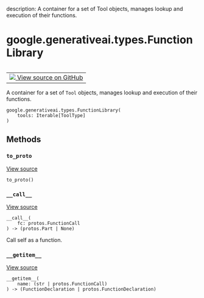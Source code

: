 description: A container for a set of Tool objects, manages lookup and execution of their functions.

<div itemscope itemtype="http://developers.google.com/ReferenceObject">
<meta itemprop="name" content="google.generativeai.types.FunctionLibrary" />
<meta itemprop="path" content="Stable" />
<meta itemprop="property" content="__call__"/>
<meta itemprop="property" content="__getitem__"/>
<meta itemprop="property" content="__init__"/>
<meta itemprop="property" content="to_proto"/>
</div>

# google.generativeai.types.FunctionLibrary

<!-- Insert buttons and diff -->

<table class="tfo-notebook-buttons tfo-api nocontent" align="left">
<td>
  <a target="_blank" href="https://github.com/google/generative-ai-python/blob/master/google/generativeai/types/content_types.py#L727-L761">
    <img src="https://www.tensorflow.org/images/GitHub-Mark-32px.png" />
    View source on GitHub
  </a>
</td>
</table>



A container for a set of `Tool` objects, manages lookup and execution of their functions.

<pre class="devsite-click-to-copy prettyprint lang-py tfo-signature-link">
<code>google.generativeai.types.FunctionLibrary(
    tools: Iterable[ToolType]
)
</code></pre>



<!-- Placeholder for "Used in" -->


## Methods

<h3 id="to_proto"><code>to_proto</code></h3>

<a target="_blank" class="external" href="https://github.com/google/generative-ai-python/blob/master/google/generativeai/types/content_types.py#L760-L761">View source</a>

<pre class="devsite-click-to-copy prettyprint lang-py tfo-signature-link">
<code>to_proto()
</code></pre>




<h3 id="__call__"><code>__call__</code></h3>

<a target="_blank" class="external" href="https://github.com/google/generative-ai-python/blob/master/google/generativeai/types/content_types.py#L752-L758">View source</a>

<pre class="devsite-click-to-copy prettyprint lang-py tfo-signature-link">
<code>__call__(
    fc: protos.FunctionCall
) -> (protos.Part | None)
</code></pre>

Call self as a function.


<h3 id="__getitem__"><code>__getitem__</code></h3>

<a target="_blank" class="external" href="https://github.com/google/generative-ai-python/blob/master/google/generativeai/types/content_types.py#L744-L750">View source</a>

<pre class="devsite-click-to-copy prettyprint lang-py tfo-signature-link">
<code>__getitem__(
    name: (str | protos.FunctionCall)
) -> (FunctionDeclaration | protos.FunctionDeclaration)
</code></pre>






